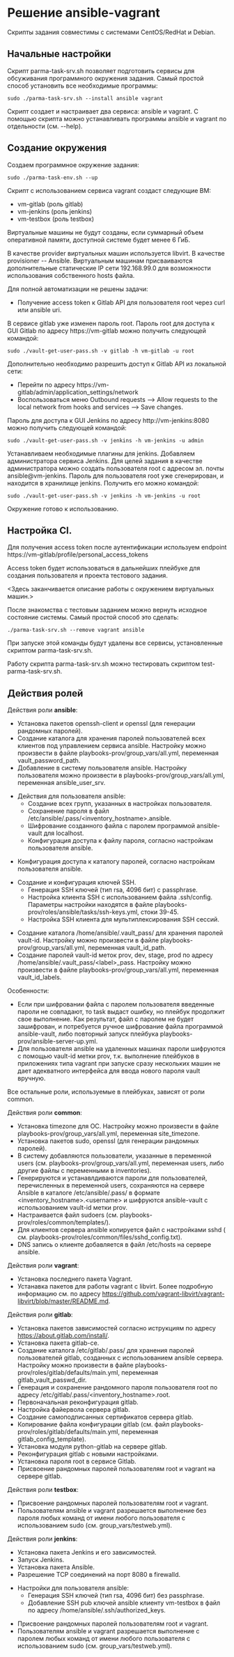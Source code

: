 # Решение ansible-vagrant
Скрипты задания совместимы с системами CentOS/RedHat и Debian.

## Начальные настройки
Скрипт parma-task-srv.sh позволяет подготовить сервисы для обсуживания
программного окружения задания.
Самый простой способ установить все необходимые программы:
```
sudo ./parma-task-srv.sh --install ansible vagrant
```
Скрипт создает и настраивает два сервиса: ansible и vagrant.
С помощью скрипта можно устанавливать программы ansible и vagrant по
отдельности (см. --help).

## Создание окружения
Создаем программное окружение задания:
```
sudo ./parma-task-env.sh --up
```
Скрипт с использованием сервиса vagrant создаст следующие ВМ:
- vm-gitlab (роль gitlab)
- vm-jenkins (роль jenkins)
- vm-testbox (роль testbox)

Виртуальные машины не будут созданы, если суммарный объем оперативной памяти, доступной системе
будет менее 6 ГиБ.

В качестве provider виртуальных машин используется libvirt. В качестве provisioner -- Ansible.
Виртуальным машинам присваиваются дополнительные статические IP сети 192.168.99.0 
для возможности использования собственного hosts файла.

Для полной автоматизации не решены задачи:
- Получение access token к Gitlab API для пользователя root через curl или ansible uri.

В сервисе gitlab уже изменен пароль root. Пароль root для доступа к GUI Gitlab по адресу 
https://vm-gitlab можно получить следующей командой:
```
sudo ./vault-get-user-pass.sh -v gitlab -h vm-gitlab -u root
```
Дополнительно необходимо разрешить доступ к Gitlab API из локальной сети:
- Перейти по адресу https://vm-gitlab/admin/application_settings/network
- Воспользоваться меню Outbound requests --> Allow requests to the local network 
  from hooks and services --> Save changes.

Пароль для доступа к GUI Jenkins по адресу http://vm-jenkins:8080 можно получить 
следующей командой:
```
sudo ./vault-get-user-pass.sh -v jenkins -h vm-jenkins -u admin
```
Устанавливаем необходимые плагины для jenkins. Добавляем администратора сервиса Jenkins.
Для целей задания в качестве администратора можно создать пользователя root с адресом 
эл. почты ansible@vm-jenkins. Пароль для пользователя root уже сгенерирован, и 
находится в хранилище jenkins. Получить его можно командой:
```
sudo ./vault-get-user-pass.sh -v jenkins -h vm-jenkins -u root
```

Окружение готово к использованию.

## Настройка CI.



Для получения access token после аутентификации используем endpoint https://vm-gitlab/profile/personal_access_tokens

Access token будет использоваться в дальнейших плейбуке для создания пользователя и проекта тестового задания.

<Здесь заканчивается описание работы с окружением виртуальных машин.>

После знакомства с тестовым заданием можно вернуть исходное состояние системы.
Самый простой способ это сделать:
```
./parma-task-srv.sh --remove vagrant ansible
```
При запуске этой команды будут удалены все сервисы, установленные скриптом 
parma-task-srv.sh.

Работу скрипта parma-task-srv.sh можно тестировать скриптом test-parma-task-srv.sh.

## Действия ролей
Действия роли **ansible**:
- Установка пакетов openssh-client и openssl (для генерации рандомных паролей).
- Создание каталога для хранения паролей пользователей всех клиентов под 
  управлением сервиса ansible. Настройку можно произвести в файле 
  playbooks-prov/group_vars/all.yml, переменная vault_password_path.
- Добавление в систему пользователя ansible. Настройку пользователя можно 
  произвести в playbooks-prov/group_vars/all.yml, переменная ansible_user_srv.
+ Действия для пользователя ansible:
  + Создание всех групп, указанных в настройках пользователя.
  + Сохранение пароля в файл /etc/ansible/.pass/\<inventory_hostname\>.ansible.
  + Шифрование созданного файла с паролем программой ansible-vault для localhost.
  + Конфигурация доступа к файлу пароля, согласно настройкам пользователя ansible.
- Конфигурация доступа к каталогу паролей, согласно настройкам пользователя ansible.
+ Создание и конфигурация ключей SSH.
  + Генерация SSH ключей (тип rsa, 4096 бит) с passphrase.
  + Настройка клиента SSH с использованием файла .ssh/config. Параметры настройки находятся в файле 
    playbooks-prov/roles/ansible/tasks/ssh-keys.yml, стоки 39-45.
  + Настройка SSH клиента для мультиплексирования SSH сессий.
- Создание каталога /home/ansible/.vault_pass/ для хранения паролей vault-id. 
  Настройку можно произвести в файле playbooks-prov/group_vars/all.yml, 
  переменная vault_id_path.
- Создание паролей vault-id меток prov, dev, stage, prod по адресу 
  /home/ansible/.vault_pass/\<label\>_pass. Настройку можно произвести в файле 
  playbooks-prov/group_vars/all.yml, переменная vault_id_labels.

Особенности:
- Если при шифровании файла с паролем пользователя введенные пароли не совпадают, 
  то task выдаст ошибку, но плейбук продолжит свое выполнение. Как результат, 
  файл с паролем не будет зашифрован, и потребуется ручное шифрование файла 
  программой ansible-vault, либо повторный запуск плейбука playbooks-prov/ansible-server-up.yml.
- Для пользователя ansible на удаленных машинах пароли шифруются с помощью vault-id метки prov, 
  т.к. выполнение плейбуков в приложениях типа vagrant при запуске сразу нескольких 
  машин не дает адекватного интерфейса для ввода нового пароля vault вручную.

Все остальные роли, используемые в плейбуках, зависят от роли common.

Действия роли **common**:
- Установка timezone для ОС. Настройку можно произвести в файле 
  playbooks-prov/group_vars/all.yml, переменная site_timezone.
- Установка пакетов sudo, openssl (для генерации рандомных паролей).
- В систему добавляются пользователи, указанные в переменной users 
  (см. playbooks-prov/group_vars/all.yml, переменная users, либо другие файлы с переменными 
  в inventories).
- Генерируются и устанавлдиваются пароли для пользователей, перечисленных в 
  переменной users, сохраняются на сервере Ansible в каталоге /etc/ansible/.pass/ 
  в формате \<inventory_hostname\>.\<username\> и шифруются ansible-vault 
  с использованием vault-id метки prov.
- Настраивается файл sudoers (см. playbooks-prov/roles/common/templates/).
- Для клиентов сервера ansible копируется файл с настройками sshd (
  см. playbooks-prov/roles/common/files/sshd_config.txt).
- DNS запись о клиенте добавляется в файл /etc/hosts на сервере ansible.

Действия роли **vagrant**:
- Установка последнего пакета Vagrant.
- Устанавка пакетов для работы vagrant с libvirt. Более подробную информацию 
  см. по адресу https://github.com/vagrant-libvirt/vagrant-libvirt/blob/master/README.md.

Действия роли **gitlab**:
- Установка пакетов зависимостей согласно иструкциям по адресу https://about.gitlab.com/install/.
- Установка пакета gitlab-ce.
- Создание каталога /etc/gitlab/.pass/ для хранения паролей пользователей gitlab, 
  созданных с использованием ansible сервера. Настройку можно произвести в файле 
  playbooks-prov/roles/gitlab/defaults/main.yml, переменная gitlab_vault_passwd_dir.
- Генерация и сохранение рандомного пароля пользователя root по адресу 
  /etc/gitlab/.pass/\<inventory_hostname\>.root.
- Первоначальная реконфигурация gitlab.
- Настройка файервола сервера gitlab.
- Создание самоподписанных сертификатов сервера gitlab.
- Копирование файла конфигурации gitlab (см. файл playbooks-prov/roles/gitlab/defaults/main.yml,
  переменная gitlab_config_template).
- Установка модуля python-gitlab на сервере gitlab.
- Реконфигурация gitlab с новыми настройками.
- Установка пароля root в сервисе Gitlab.
- Присвоение рандомных паролей пользователям root и vagrant на сервере gitlab.

Действия роли **testbox**:
- Присвоение рандомных паролей пользователям root и vagrant.
- Пользователям ansible и vagrant разрешается выполнение без пароля любых команд 
  от имени любого пользователя с использованием sudo (см. group_vars/testweb.yml).

Действия роли **jenkins**:
- Установка пакета Jenkins и его зависимостей.
- Запуск Jenkins.
- Установка пакета Ansible.
- Разрешение TCP соединений на порт 8080 в firewalld.
+ Настройки для пользователя ansible:
  + Генерация SSH ключей (тип rsa, 4096 бит) без passphrase.
  + Добавление SSH pub ключей ansible клиенту vm-testbox в файл по адресу /home/ansible/.ssh/authorized_keys.
- Присвоение рандомных паролей пользователям root и vagrant.
- Пользователям ansible и vagrant разрешается выполнение с паролем любых команд 
  от имени любого пользователя с использованием sudo (см. group_vars/testweb.yml).
